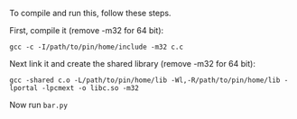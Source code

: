 To compile and run this, follow these steps.

First, compile it (remove -m32 for 64 bit):

    gcc -c -I/path/to/pin/home/include -m32 c.c

Next link it and create the shared library (remove -m32 for 64 bit):

    gcc -shared c.o -L/path/to/pin/home/lib -Wl,-R/path/to/pin/home/lib -lportal -lpcmext -o libc.so -m32

Now run `bar.py`